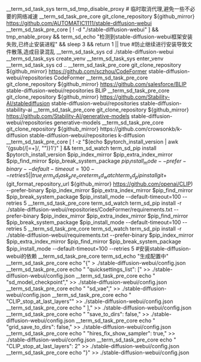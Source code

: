 __term_sd_task_sys term_sd_tmp_disable_proxy # 临时取消代理,避免一些不必要的网络减速
__term_sd_task_pre_core git_clone_repository ${github_mirror} https://github.com/AUTOMATIC1111/stable-diffusion-webui
__term_sd_task_pre_core [ ! -d "./stable-diffusion-webui" ] && tmp_enable_proxy && term_sd_echo "检测到stable-diffusion-webui框架安装失败,已终止安装进程" && sleep 3 && return 1 || true #防止继续进行安装导致文件散落,造成目录混乱
__term_sd_task_sys cd ./stable-diffusion-webui
__term_sd_task_sys create_venv
__term_sd_task_sys enter_venv
__term_sd_task_sys cd ..
__term_sd_task_pre_core git_clone_repository ${github_mirror} https://github.com/sczhou/CodeFormer stable-diffusion-webui/repositories CodeFormer
__term_sd_task_pre_core git_clone_repository ${github_mirror} https://github.com/salesforce/BLIP stable-diffusion-webui/repositories BLIP
__term_sd_task_pre_core git_clone_repository ${github_mirror} https://github.com/Stability-AI/stablediffusion stable-diffusion-webui/repositories stable-diffusion-stability-ai
__term_sd_task_pre_core git_clone_repository ${github_mirror} https://github.com/Stability-AI/generative-models stable-diffusion-webui/repositories generative-models
__term_sd_task_pre_core git_clone_repository ${github_mirror} https://github.com/crowsonkb/k-diffusion stable-diffusion-webui/repositories k-diffusion
__term_sd_task_pre_core [ ! -z "$(echo $pytorch_install_version | awk '{gsub(/[=+]/, "")}1')" ] && term_sd_watch term_sd_pip install $pytorch_install_version $pip_index_mirror $pip_extra_index_mirror $pip_find_mirror $pip_break_system_package $pip_install_mode --prefer-binary --default-timeout=100 --retries 5 || true
__term_sd_task_pre_core term_sd_watch term_sd_pip install git+$(git_format_repository_url ${github_mirror} https://github.com/openai/CLIP) --prefer-binary $pip_index_mirror $pip_extra_index_mirror $pip_find_mirror $pip_break_system_package $pip_install_mode --default-timeout=100 --retries 5
__term_sd_task_pre_core term_sd_watch term_sd_pip install -r ./stable-diffusion-webui/repositories/CodeFormer/requirements.txt --prefer-binary $pip_index_mirror $pip_extra_index_mirror $pip_find_mirror $pip_break_system_package $pip_install_mode --default-timeout=100 --retries 5
__term_sd_task_pre_core term_sd_watch term_sd_pip install -r ./stable-diffusion-webui/requirements.txt --prefer-binary $pip_index_mirror $pip_extra_index_mirror $pip_find_mirror $pip_break_system_package $pip_install_mode --default-timeout=100 --retries 5 #安装stable-diffusion-webui的依赖
__term_sd_task_pre_core term_sd_echo "生成配置中"
__term_sd_task_pre_core echo "{" > ./stable-diffusion-webui/config.json
__term_sd_task_pre_core echo "    \"quicksettings_list\": [" >> ./stable-diffusion-webui/config.json
__term_sd_task_pre_core echo "        \"sd_model_checkpoint\"," >> ./stable-diffusion-webui/config.json
__term_sd_task_pre_core echo "        \"sd_vae\"," >> ./stable-diffusion-webui/config.json
__term_sd_task_pre_core echo "        \"CLIP_stop_at_last_layers\"" >> ./stable-diffusion-webui/config.json   
__term_sd_task_pre_core echo "    ]," >> ./stable-diffusion-webui/config.json
__term_sd_task_pre_core echo "    \"save_to_dirs\": false," >> ./stable-diffusion-webui/config.json
__term_sd_task_pre_core echo "    \"grid_save_to_dirs\": false," >> ./stable-diffusion-webui/config.json
__term_sd_task_pre_core echo "    \"hires_fix_show_sampler\": true," >> ./stable-diffusion-webui/config.json
__term_sd_task_pre_core echo "    \"CLIP_stop_at_last_layers\": 2" >> ./stable-diffusion-webui/config.json
__term_sd_task_pre_core echo "}" >> ./stable-diffusion-webui/config.json